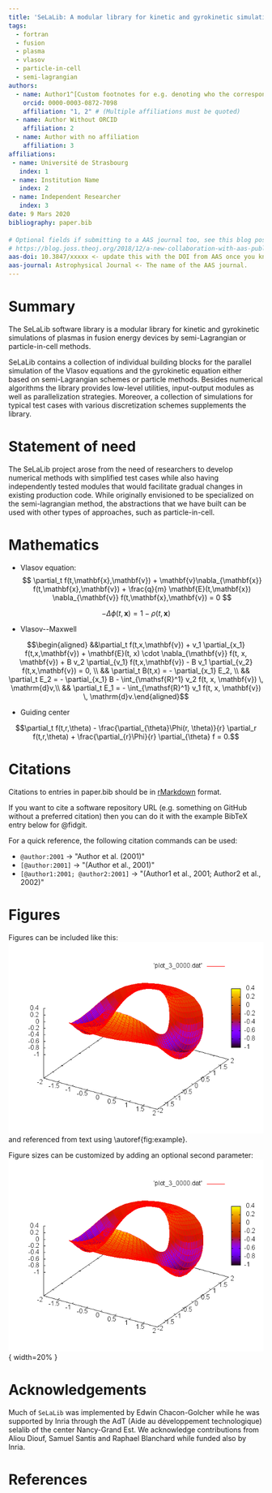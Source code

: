 ```yaml
---
title: 'SeLaLib: A modular library for kinetic and gyrokinetic simulations of plasmas in fusion energy devices by semi-Lagrangian or particle-in-cell methods.'
tags:
  - fortran
  - fusion
  - plasma
  - vlasov
  - particle-in-cell
  - semi-lagrangian
authors:
  - name: Author1^[Custom footnotes for e.g. denoting who the corresponding author is can be included like this.]
    orcid: 0000-0003-0872-7098
    affiliation: "1, 2" # (Multiple affiliations must be quoted)
  - name: Author Without ORCID
    affiliation: 2
  - name: Author with no affiliation
    affiliation: 3
affiliations:
 - name: Université de Strasbourg
   index: 1
 - name: Institution Name
   index: 2
 - name: Independent Researcher
   index: 3
date: 9 Mars 2020
bibliography: paper.bib

# Optional fields if submitting to a AAS journal too, see this blog post:
# https://blog.joss.theoj.org/2018/12/a-new-collaboration-with-aas-publishing
aas-doi: 10.3847/xxxxx <- update this with the DOI from AAS once you know it.
aas-journal: Astrophysical Journal <- The name of the AAS journal.
---
```


# Summary

The SeLaLib software library is a modular library for kinetic and
gyrokinetic simulations of plasmas in fusion energy devices by
semi-Lagrangian or particle-in-cell methods.

SeLaLib contains a collection of individual building blocks for the
parallel simulation of the Vlasov equations and the gyrokinetic equation
either based on semi-Lagrangian schemes or particle methods. Besides
numerical algorithms the library provides low-level utilities,
input-output modules as well as parallelization strategies. Moreover, a
collection of simulations for typical test cases with various
discretization schemes supplements the library.

# Statement of need

The SeLaLib project arose from the need of researchers to develop
numerical methods with simplified test cases while also having
independently tested modules that would facilitate gradual changes in
existing production code. While originally envisioned to be specialized
on the semi-lagrangian method, the abstractions that we have built can
be used with other types of approaches, such as particle-in-cell.

# Mathematics

- Vlasov equation:
$$
\partial_t f(t,\mathbf{x},\mathbf{v}) + \mathbf{v}\nabla_{\mathbf{x}} f(t,\mathbf{x},\mathbf{v}) + \frac{q}{m} \mathbf{E}(t,\mathbf{x}) \nabla_{\mathbf{v}} f(t,\mathbf{x},\mathbf{v}) = 0
$$

$$-\Delta \phi(t,\mathbf{x}) =  1- \rho(t, \mathbf{x})$$

- Vlasov--Maxwell

$$\begin{aligned}
    &&\partial_t f(t,x,\mathbf{v}) + v_1 \partial_{x_1} f(t,x,\mathbf{v}) + \mathbf{E}(t, x) \cdot \nabla_{\mathbf{v}} f(t, x, \mathbf{v}) + B v_2 \partial_{v_1} f(t,x,\mathbf{v}) - B v_1 \partial_{v_2} f(t,x,\mathbf{v}) = 0, \\
    && \partial_t B(t,x) = - \partial_{x_1} E_2, \\
    && \partial_t E_2 = - \partial_{x_1} B - \int_{\mathsf{R}^1} v_2 f(t, x, \mathbf{v}) \, \mathrm{d}v,\\
    && \partial_t E_1 = - \int_{\mathsf{R}^1} v_1 f(t, x, \mathbf{v}) \, \mathrm{d}v.\end{aligned}$$

- Guiding center

$$\partial_t f(t,r,\theta) - \frac{\partial_{\theta}\Phi(r, \theta)}{r} \partial_r f(t,r,\theta) +  \frac{\partial_{r}\Phi}{r} \partial_{\theta} f  = 0.$$

# Citations

Citations to entries in paper.bib should be in
[rMarkdown](http://rmarkdown.rstudio.com/authoring_bibliographies_and_citations.html)
format.

If you want to cite a software repository URL (e.g. something on GitHub without a preferred
citation) then you can do it with the example BibTeX entry below for @fidgit.

For a quick reference, the following citation commands can be used:
- `@author:2001`  ->  "Author et al. (2001)"
- `[@author:2001]` -> "(Author et al., 2001)"
- `[@author1:2001; @author2:2001]` -> "(Author1 et al., 2001; Author2 et al., 2002)"

# Figures

Figures can be included like this:
![Caption for example figure.\label{fig:example}](figure.png)
and referenced from text using \autoref{fig:example}.

Figure sizes can be customized by adding an optional second parameter:
![Caption for example figure.](figure.png){ width=20% }

# Acknowledgements

Much of `SeLaLib` was implemented by Edwin Chacon-Golcher while he was supported by Inria through the AdT (Aide au développement technologique) selalib of the center Nancy-Grand Est.
We acknowledge contributions from Aliou Diouf, Samuel Santis and Raphael Blanchard while funded also by Inria.


# References
